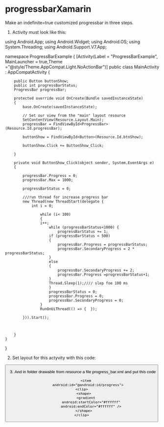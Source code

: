 # progressbarXamarin


Make an indefinite=true customized progressbar in three steps.  

1) Activity must look like this:


using Android.App;
using Android.Widget;
using Android.OS;
using System.Threading;
using Android.Support.V7.App;

namespace ProgressBarExample
{
    [Activity(Label = "ProgressBarExample", MainLauncher = true,Theme ="@style/Theme.AppCompat.Light.NoActionBar")]
    public class MainActivity : AppCompatActivity
    {

        public Button buttonShow;
        public int progressBarStatus;
        ProgressBar progressBar;

        protected override void OnCreate(Bundle savedInstanceState)
        {
            base.OnCreate(savedInstanceState);

            // Set our view from the "main" layout resource
            SetContentView(Resource.Layout.Main);
            progressBar = FindViewById<ProgressBar>(Resource.Id.progressBar);

            buttonShow = FindViewById<Button>(Resource.Id.btnShow);

            buttonShow.Click += ButtonShow_Click;

        }

        private void ButtonShow_Click(object sender, System.EventArgs e)
        {
        
            progressBar.Progress = 0;
            progressBar.Max = 1000;

            progressBarStatus = 0;

            ///run thread for increase progress bar
            new Thread(new ThreadStart(delegate {
                int i = 0;
                
                    while (i< 100)
                    {
                    i++;
                        while (progressBarStatus<1000) {
                            progressBarStatus += 1;
                        if (progressBarStatus < 500)
                        {
                            progressBar.Progress = progressBarStatus;
                            progressBar.SecondaryProgress = 2 * progressBarStatus;
                        }
                        else
                        {
                            progressBar.SecondaryProgress += 2;
                            progressBar.Progress =progressBarStatus+1;
                        }
                        Thread.Sleep(1);//// slep foe 100 ms
                        }
                        progressBarStatus = 0;
                        progressBar.Progress = 0;
                        progressBar.SecondaryProgress = 0;
                    }
                    RunOnUiThread(() => {  });
                
            })).Start();

  

        }
    }
}



2) Set layout for this actyvity with this code:




<?xml version="1.0" encoding="utf-8"?>
<LinearLayout xmlns:android="http://schemas.android.com/apk/res/android"
    android:orientation="vertical"
    android:layout_width="match_parent"
    android:layout_height="match_parent"
              android:background="#4286f4"
    android:minWidth="25px"
    android:minHeight="25px">
    <Button
        android:text="Show progress Bar"
        android:layout_width="match_parent"
        android:layout_height="wrap_content"
        android:id="@+id/btnShow" />
    <ProgressBar
        android:layout_marginTop="40dp"
        android:id="@+id/progressBar"
        style="@style/Base.Widget.AppCompat.ProgressBar.Horizontal"
        android:layout_width="match_parent"
        android:layout_height="4dp"
        android:progressDrawable="@drawable/progress_bar" />
  
  
</LinearLayout>





3) And in folder drawable from resource a file progress_bar.xml and put this code 




<?xml version="1.0" encoding="utf-8" ?>
<layer-list
        xmlns:android="http://schemas.android.com/apk/res/android">
  <item android:id="@android:id/background">
    <shape>
        <corners android:radius="5dip" />
        <gradient
                android:startColor="#ffffff"
                android:centerColor="#ffffff"
                android:endColor="#ffffff"
        />
    </shape>
</item>
    <item
            android:id="@android:id/secondaryProgress">
      <clip>
        <shape>
           <gradient
                  android:startColor="#84b1f9"
                  android:endColor="#84b1f9"
                  android:angle="90" />
        </shape>
      </clip>
    </item>
    
      
        <item
          android:id="@android:id/progress">
    <clip>
      <shape>
        <gradient
             android:startColor="#ffffff"
             android:endColor="#ffffff" />
      </shape>
    </clip>
  </item>
</layer-list>




















